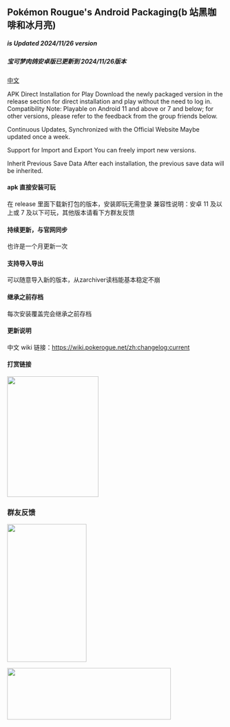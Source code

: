 ## Pokémon Rougue's Android Packaging(b 站黑咖啡和冰月亮)

##### is Updated 2024/11/26 version

##### 宝可梦肉鸽安卓版已更新到 2024/11/26版本

[中文](#apk直接安装可玩)

APK Direct Installation for Play
Download the newly packaged version in the release section for direct installation and play without the need to log in.
Compatibility Note: Playable on Android 11 and above or 7 and below; for other versions, please refer to the feedback from the group friends below.

Continuous Updates, Synchronized with the Official Website
Maybe updated once a week.

Support for Import and Export
You can freely import new versions.

Inherit Previous Save Data
After each installation, the previous save data will be inherited.

#### apk 直接安装可玩

在 release 里面下载新打包的版本，安装即玩无需登录
兼容性说明：安卓 11 及以上或 7 及以下可玩，其他版本请看下方群友反馈

#### 持续更新，与官网同步

也许是一个月更新一次

#### 支持导入导出

可以随意导入新的版本，从zarchiver读档能基本稳定不崩

#### 继承之前存档

每次安装覆盖完会继承之前存档

#### 更新说明

中文 wiki 链接：https://wiki.pokerogue.net/zh:changelog:current

#### 打赏链接

<a href="https://smms.app/image/dH5gmwYtMaKBrWO" target="_blank"><img src="https://s2.loli.net/2024/06/02/dH5gmwYtMaKBrWO.jpg" width=212 height=280></a>

### 群友反馈

<a href="https://smms.app/image/fOwC29NYQ81rVvy" target="_blank"><img src="https://s2.loli.net/2024/06/02/fOwC29NYQ81rVvy.png" width=184 height=320></a>

<a href="https://smms.app/image/aqo3BJyw8xTrbOV" target="_blank"><img src="https://s2.loli.net/2024/06/02/aqo3BJyw8xTrbOV.png" width=380 height=120></a>
